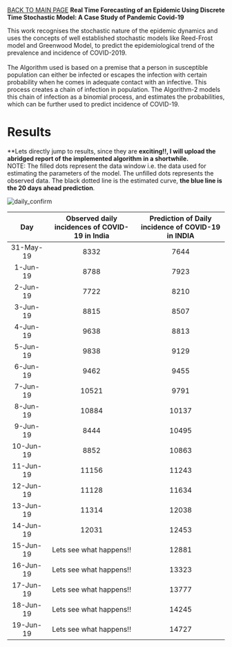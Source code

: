 [BACK TO MAIN PAGE](README.md)
**Real Time Forecasting of an Epidemic Using Discrete Time Stochastic Model: A Case Study of Pandemic Covid-19**

This work recognises the stochastic nature of the epidemic dynamics and uses the concepts of well established stochastic models like Reed-Frost model and Greenwood Model, to predict the epidemiological trend of the prevalence and incidence of COVID-2019. <br /><br />
The Algorithm used is based on a premise that a person in susceptible population can either be infected or escapes the infection with certain probability when he comes in adequate contact with an infective. This process creates a chain of infection in population. The
Algorithm-2 models this chain of infection as a binomial process, and estimates the probabilities, which can be further used to predict incidence of COVID-19.

# Results
**Lets directly jump to results, since they are **exciting!!, I will upload the abridged report of the implemented algorithm in a shortwhile.**<br />
NOTE: The filled dots represent the data window i.e. the data used for estimating the parameters of the model. The unfilled dots represents the observed data. The black dotted line is the estimated curve, **the blue line is the 20 days ahead prediction**.

![daily_confirm](https://user-images.githubusercontent.com/65863581/84596351-cbffbf00-ae7a-11ea-84ab-7de7e7b51931.jpg)

|    Day    | Observed daily  <br />incidences of  COVID-19 in India | Prediction of  Daily <br />incidence  of COVID-19 in INDIA |
|:---------:|:------------------------------------------------:|:----------------------------------------------------:|
| 31-May-19 |                       8332                       |                         7644                         |
|  1-Jun-19 |                       8788                       |                         7923                         |
|  2-Jun-19 |                       7722                       |                         8210                         |
|  3-Jun-19 |                       8815                       |                         8507                         |
|  4-Jun-19 |                       9638                       |                         8813                         |
|  5-Jun-19 |                       9838                       |                         9129                         |
|  6-Jun-19 |                       9462                       |                         9455                         |
|  7-Jun-19 |                       10521                      |                         9791                         |
|  8-Jun-19 |                       10884                      |                         10137                        |
|  9-Jun-19 |                       8444                       |                         10495                        |
| 10-Jun-19 |                       8852                       |                         10863                        |
| 11-Jun-19 |                       11156                      |                         11243                        |
| 12-Jun-19 |                       11128                      |                         11634                        |
| 13-Jun-19 |                       11314                      |                         12038                        |
| 14-Jun-19 |                       12031                      |                         12453                        |
| 15-Jun-19 |               Lets see what happens!!            |                         12881                        |
| 16-Jun-19 |               Lets see what happens!!            |                         13323                        |
| 17-Jun-19 |               Lets see what happens!!            |                         13777                        |
| 18-Jun-19 |               Lets see what happens!!            |                         14245                        |
| 19-Jun-19 |               Lets see what happens!!            |                         14727                        |

